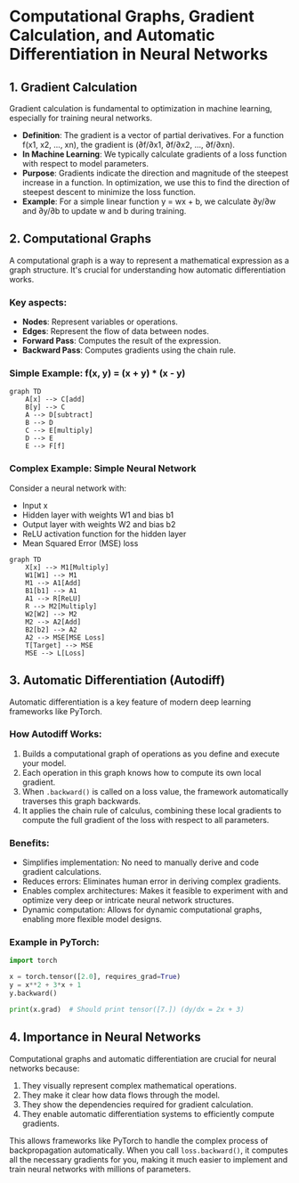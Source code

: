 # Computational Graphs, Gradient Calculation, and Automatic Differentiation in Neural Networks

## 1. Gradient Calculation

Gradient calculation is fundamental to optimization in machine learning, especially for training neural networks.

- **Definition**: The gradient is a vector of partial derivatives. For a function f(x1, x2, ..., xn), the gradient is (∂f/∂x1, ∂f/∂x2, ..., ∂f/∂xn).
- **In Machine Learning**: We typically calculate gradients of a loss function with respect to model parameters.
- **Purpose**: Gradients indicate the direction and magnitude of the steepest increase in a function. In optimization, we use this to find the direction of steepest descent to minimize the loss function.
- **Example**: For a simple linear function y = wx + b, we calculate ∂y/∂w and ∂y/∂b to update w and b during training.

## 2. Computational Graphs

A computational graph is a way to represent a mathematical expression as a graph structure. It's crucial for understanding how automatic differentiation works.

### Key aspects:
- **Nodes**: Represent variables or operations.
- **Edges**: Represent the flow of data between nodes.
- **Forward Pass**: Computes the result of the expression.
- **Backward Pass**: Computes gradients using the chain rule.

### Simple Example: f(x, y) = (x + y) * (x - y)

```mermaid
graph TD
    A[x] --> C[add]
    B[y] --> C
    A --> D[subtract]
    B --> D
    C --> E[multiply]
    D --> E
    E --> F[f]
```

### Complex Example: Simple Neural Network

Consider a neural network with:
- Input x
- Hidden layer with weights W1 and bias b1
- Output layer with weights W2 and bias b2
- ReLU activation function for the hidden layer
- Mean Squared Error (MSE) loss

```mermaid
graph TD
    X[x] --> M1[Multiply]
    W1[W1] --> M1
    M1 --> A1[Add]
    B1[b1] --> A1
    A1 --> R[ReLU]
    R --> M2[Multiply]
    W2[W2] --> M2
    M2 --> A2[Add]
    B2[b2] --> A2
    A2 --> MSE[MSE Loss]
    T[Target] --> MSE
    MSE --> L[Loss]
```

## 3. Automatic Differentiation (Autodiff)

Automatic differentiation is a key feature of modern deep learning frameworks like PyTorch.

### How Autodiff Works:
1. Builds a computational graph of operations as you define and execute your model.
2. Each operation in this graph knows how to compute its own local gradient.
3. When `.backward()` is called on a loss value, the framework automatically traverses this graph backwards.
4. It applies the chain rule of calculus, combining these local gradients to compute the full gradient of the loss with respect to all parameters.

### Benefits:
- Simplifies implementation: No need to manually derive and code gradient calculations.
- Reduces errors: Eliminates human error in deriving complex gradients.
- Enables complex architectures: Makes it feasible to experiment with and optimize very deep or intricate neural network structures.
- Dynamic computation: Allows for dynamic computational graphs, enabling more flexible model designs.

### Example in PyTorch:

```python
import torch

x = torch.tensor([2.0], requires_grad=True)
y = x**2 + 3*x + 1
y.backward()

print(x.grad)  # Should print tensor([7.]) (dy/dx = 2x + 3)
```

## 4. Importance in Neural Networks

Computational graphs and automatic differentiation are crucial for neural networks because:

1. They visually represent complex mathematical operations.
2. They make it clear how data flows through the model.
3. They show the dependencies required for gradient calculation.
4. They enable automatic differentiation systems to efficiently compute gradients.

This allows frameworks like PyTorch to handle the complex process of backpropagation automatically. When you call `loss.backward()`, it computes all the necessary gradients for you, making it much easier to implement and train neural networks with millions of parameters.

